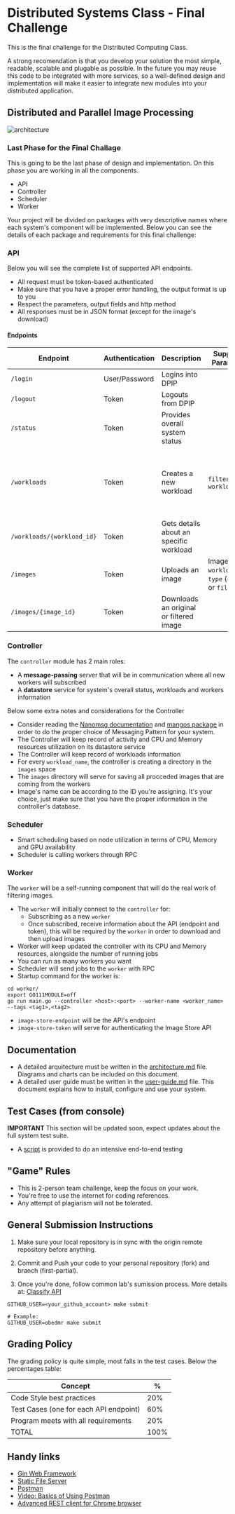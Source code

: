 Distributed Systems Class - Final Challenge
===========================================

This is the final challenge  for the Distributed Computing Class.

A strong recomendation is that you develop your solution the most simple, readable, scalable and plugable as possible. In the future you may reuse this code to
be integrated with  more services, so a well-defined design and implementation will make it easier to integrate new modules into your distributed application.

Distributed and Parallel Image Processing
-----------------------------------------

![architecture](images/architecture.png)

### Last Phase for the Final Challage
This is going to be the last phase of design and implementation.
On this phase you are working in all the components.
- API
- Controller
- Scheduler
- Worker

Your project will be divided on packages with very descriptive names where each system's component will be implemented.
Below you can see the details of each package and requirements for this final challenge:

### API
Below you will see the complete list of supported API endpoints.

  - All request must be token-based authenticated
  - Make sure that you have a proper error handling, the output format is up to you
  - Respect the parameters, output fields and http method
  - All responses must be in JSON format (except for the image's download)

#### Endpoints
| Endpoint                   | Authentication | Description                             | Supported Parameters      | JSON Response fields                                                                                                                                                                 | HTTP Method |
|----------------------------|----------------|-----------------------------------------|---------------------------|--------------------------------------------------------------------------------------------------------------------------------------------------------------------------------------|-------------|
| `/login`                   | User/Password  | Logins into DPIP                        |                           | `user`, `token`                                                                                                                                                                      | POST        |
| `/logout`                  | Token          | Logouts from DPIP                       |                           | `logout_message`                                                                                                                                                                     | DELETE      |
| `/status`                  | Token          | Provides overall system status          |                           | `system_name`, `server_time`, `active_workloads`(array)                                                                                                                              | GET         |
| `/workloads`               | Token          | Creates a new workload                  | `filter`, `workload_name` | `workload_id`, `filter` (`grayscale`, or `blur`), `workload_name`, `status` (`scheduling`, `running`, `completed`), `running_jobs` (integer), `filtered_images` (images - IDs array) | POST        |
| `/workloads/{workload_id}` | Token          | Gets details about an specific workload |                           | Same data as previous endpoint ^^                                                                                                                                                    | GET         |
| `/images`                  | Token          | Uploads an image                        | Image file, `workload_id`, `type` (`orginal` or `filtered`) | `workload_id`, `image_id`, `type` (`orginal` or `filtered`)                                                                                                                          | POST        |
| `/images/{image_id}`       | Token          | Downloads an original or filtered image |                           |                                                                                                                                                                                      | GET         |


### Controller

The `controller` module has 2 main roles:

- A **message-passing** server that will be in communication where all new workers will subscribed
- A **datastore** service for system's overall status, workloads and workers information

Below some extra notes and considerations for the Controller

  - Consider reading the [Nanomsg documentation](https://nanomsg.org/gettingstarted/index.html) and [mangos package](https://github.com/nanomsg/mangos) in order to do the proper choice of Messaging Pattern for your system.
  - The Controller will keep record of activity and CPU and Memory resources utilization on its datastore service
  - The Controller will keep record of workloads information
  - For every `workload_name`, the controller is creating a directory in the `images` space
  - The `images` directory will serve for saving all procceded images that are coming from the workers
  - Image's name can be according to the ID you're assigning. It's your choice, just make sure that you have the proper information in the controller's database.


### Scheduler
  - Smart scheduling based on node utilization in terms of CPU, Memory and GPU availability
  - Scheduler is calling workers through RPC


### Worker

The `worker` will be a self-running component that will do the real work of filtering images.

- The `worker` will initially connect to the `controller` for:
  - Subscribing as a new `worker`
  - Once subscribed, receive information about the API (endpoint and token), this will be required by the `worker` in order to
    download and then upload images
- Worker will keep updated the controller with its CPU and Memory resources, alongside the number of running jobs
- You can run as many workers you want
- Scheduler will send jobs to the `worker` with RPC
- Startup command for the worker is:

```
cd worker/
export GO111MODULE=off
go run main.go --controller <host>:<port> --worker-name <worker_name> --tags <tag1>,<tag2>
```

- `image-store-endpoint` will be the API's endpoint
- `image-store-token` will serve for authenticating the Image Store API

## Documentation

- A detailed arquitecture must be written in the [architecture.md](architecture.md) file. Diagrams and charts can be included on this document.
- A detailed user guide must be written in the [user-guide.md](user-guide.md) file. This document explains how to install, configure and use your system.


Test Cases (from console)
-------------------------

**IMPORTANT**
This section will be updated soon, expect updates about the full system test suite.

- A [script](https://floobits.com/obedmr/dc-labs/file/final/stress_test.py) is provided to do an intensive end-to-end testing

"Game" Rules
------------

- This is 2-person team challenge, keep the focus on your work.
- You're free to use the internet for coding references.
- Any attempt of plagiarism will not be tolerated.


General Submission Instructions
-------------------------------
1. Make sure your local repository is in sync with the origin remote repository before anything.
2. Commit and Push your code to your personal repository (fork) and branch (first-partial).

3. Once you're done, follow common lab's sumission process. More details at: [Classify API](../../classify.md)
```
GITHUB_USER=<your_github_account> make submit

# Example:
GITHUB_USER=obedmr make submit
```

Grading Policy
--------------

The grading policy is quite simple, most falls in the test cases. Below the percentages table:

| Concept                                | %    |
|----------------------------------------|------|
| Code Style best practices              | 20%  |
| Test Cases (one for each API endpoint) | 60%  |
| Program meets with all requirements    | 20%  |
| TOTAL                                  | 100% |

Handy links
-----------
- [Gin Web Framework](https://github.com/gin-gonic/gin)
- [Static File Server](https://github.com/gin-contrib/static)
- [Postman](https://www.postman.com/)
- [Video: Basics of Using Postman](https://youtu.be/t5n07Ybz7yI)
- [Advanced REST client for Chrome browser](https://chrome.google.com/webstore/detail/advanced-rest-client/hgmloofddffdnphfgcellkdfbfbjeloo?hl=es-419)
